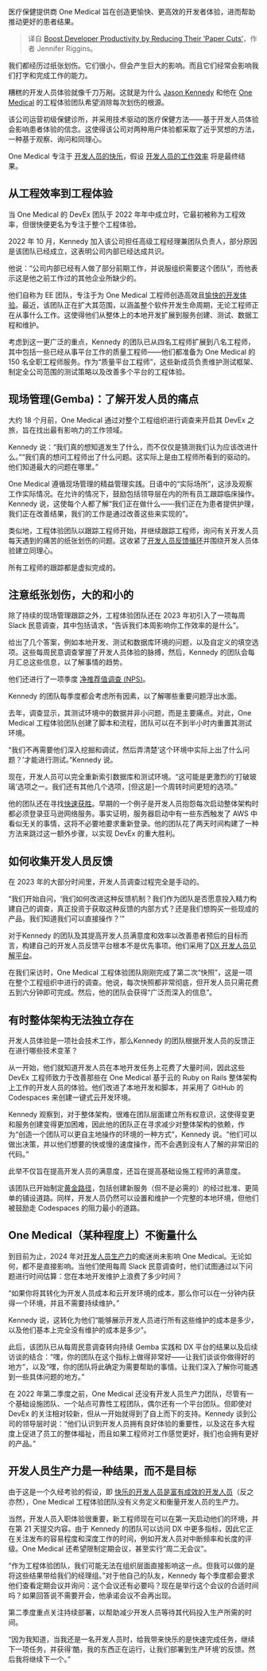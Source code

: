 
<!--
title: 通过减少开发人员的“纸张割伤”来提高工作效率
cover: https://cdn.thenewstack.io/media/2024/05/ac0f76ed-joyful123.jpg
-->

医疗保健提供商 One Medical 旨在创造更愉快、更高效的开发者体验，进而帮助推动更好的患者结果。

> 译自 [Boost Developer Productivity by Reducing Their ‘Paper Cuts’](https://thenewstack.io/boost-developer-productivity-by-reducing-their-paper-cuts/)，作者 Jennifer Riggins。

我们都经历过纸张划伤。它们很小，但会产生巨大的影响。而且它们经常会影响我们打字和完成工作的能力。

糟糕的开发人员体验就像千刀万剐。这就是为什么 [Jason Kennedy](https://www.linkedin.com/in/jasonhkennedy/) 和他在 [One Medical](https://www.onemedical.com/) 的工程体验团队希望消除每次划伤的根源。

该公司运营初级保健诊所，并采用技术驱动的医疗保健方法——基于开发人员体验会影响患者体验的信念。这使得该公司对两种用户体验都采取了近乎冥想的方法，一种基于观察、询问和同理心。

One Medical 专注于 [开发人员的快乐](https://thenewstack.io/measure-developer-joy-not-developer-productivity-atlassian-says/)，假设 [开发人员的工作效率](https://thenewstack.io/how-google-unlocks-and-measures-developer-productivity/) 将是最终结果。

## 从工程效率到工程体验

当 One Medical 的 DevEx 团队于 2022 年年中成立时，它最初被称为工程效率，但很快便更名为专注于整个工程体验。

2022 年 10 月，Kennedy 加入该公司担任高级工程经理兼团队负责人，部分原因是该团队已经成立，这表明公司内部已经达成共识。

他说：“公司内部已经有人做了部分前期工作，并说服组织需要这个团队”，而他表示这是他之前工作过的其他企业所缺少的。

他们自称为 EE 团队，专注于为 One Medical 工程师创造高效且[愉快的开发体验](https://thenewstack.io/how-intercom-ships-industry-leading-developer-experience/)。最近，该团队正在扩大其范围，以涵盖整个软件开发生命周期，无论工程师正在从事什么工作。这使得他们从整体上的本地开发扩展到服务创建、测试、数据工程和维护。

考虑到这一更广泛的重点，Kennedy 的团队已从四名工程师扩展到八名工程师，其中包括一些已经从事平台工作的质量工程师——他们都准备为 One Medical 的 150 名全职工程师服务。作为“质量平台工程师”，这些新成员负责维护测试框架、制定全公司范围的测试策略以及改善多个平台的工程体验。

## 现场管理(Gemba)：了解开发人员的痛点

大约 18 个月前，One Medical 通过对整个工程组织进行调查来开启其 DevEx 之旅，旨在找出最有影响力的工作领域。

Kennedy 说：“我们真的想知道发生了什么，而不仅仅是猜测我们认为应该改进什么。”“我们真的想问工程师出了什么问题。这实际上是由工程师所看到的驱动的。他们知道最大的问题在哪里。”

One Medical 遵循现场管理的精益管理实践。日语中的“实际场所”，这涉及观察工作实际情况。在允许的情况下，鼓励包括领导层在内的所有员工跟踪临床操作。Kennedy 说，这使每个人都了解“我们正在做什么——我们正在为患者提供护理，我们正在改善结果，我们的工作是通过改善这些来实现的”。

类似地，工程体验团队以跟踪工程师开始，并继续跟踪工程师，询问有关开发人员每天遇到的痛苦的纸张划伤的问题。这收紧了[开发人员反馈循环](https://newsletter.getdx.com/p/measuring-developer-productivity)并围绕开发人员体验建立同理心。

所有工程师的跟踪都是虚拟完成的。

## 注意纸张划伤，大的和小的

除了持续的现场管理跟踪之外，工程体验团队还在 2023 年初引入了一项每周 Slack 民意调查，其中包括请求，“告诉我们本周影响你工作效率的是什么”。

给出了几个答案，例如本地开发、测试和数据库环境的问题，以及自定义的填空选项。这些每周民意调查掌握了开发人员体验的脉搏，然后，Kennedy 的团队会每月汇总这些信息，以了解事情的趋势。

他们还进行了一项季度 [净推荐值调查 (NPS)](https://medium.com/a-technical-leaders-toolbox/the-developer-nps-why-are-you-not-measuring-this-cdf942703aa8)。

Kennedy 的团队每季度都会考虑所有因素，以了解哪些重要问题浮出水面。

去年，调查显示，其测试环境中的数据并非小问题，而是主要痛点。对此，One Medical 工程体验团队创建了脚本和流程，团队可以在不到半小时内重置其测试环境。

“我们不再需要他们深入挖掘和调试，然后弄清楚‘这个环境中实际上出了什么问题？’才能进行测试。”Kennedy 说。

现在，开发人员可以完全重新索引数据库和测试环境。“这可能是更激烈的‘打破玻璃’选项之一。我们还有其他几个选项，[但这是]一个周转时间更短的选项。”

他的团队还在寻找[快速获胜](https://thenewstack.io/at-platformcon-for-realtor-com-success-is-driven-by-stories/)。早期的一个例子是开发人员抱怨每次启动整体架构时都必须登录亚马逊网络服务。事实证明，服务器启动中有一些东西触发了 AWS 中看似无关的事情，这将不必要地要求重新登录。他的团队花了两天时间构建了一种方法来跳过这一额外步骤，以实现 DevEx 的重大胜利。

## 如何收集开发人员反馈

在 2023 年的大部分时间里，开发人员调查过程完全是手动的。

“我们开始自问，‘我们如何改进这种反馈机制？我们作为团队是否愿意投入精力构建自己的调查，真正投资于获取这种反馈的内部方式？还是我们想购买一些现成的产品，我们知道我们可以直接操作？’”

对于Kennedy 的团队及其提高开发人员满意度和效率以改善患者预后的目标而言，构建自己的开发人员反馈平台根本不是优先事项。他们采用了[DX 开发人员见解平台](https://getdx.com/)。

在我们采访时，One Medical 工程体验团队刚刚完成了第二次“快照”，这是一项在整个工程组织中进行的调查。他说，每次快照都非常彻底，但开发人员只需花费五到六分钟即可完成。然后，他的团队会获得“广泛而深入的信息”。

## 有时整体架构无法独立存在

开发人员体验是一项社会技术工作，那么Kennedy 的团队根据开发人员的反馈正在进行哪些技术变革？

从一开始，他们就知道开发人员在本地开发任务上花费了大量时间，因此这些 DevEx 工程师致力于改善那些在 One Medical 基于云的 Ruby on Rails 整体架构上工作的开发人员的体验。他们改进了本地开发和脚本，并采用了 GitHub 的 Codespaces 来创建一键式云开发环境。

Kennedy 观察到，对于整体架构，很难在团队层面建立所有权意识，这使得变更和服务创建变得更加困难，因此他的团队正在寻求减少对整体架构的依赖，作为“创造一个团队可以更自主地操作的环境的一种方式”，Kennedy 说。“他们可以做出决策，并以他们想要的快或慢的速度操作，而不会遇到没有人了解的非常旧的代码。”

此举不仅旨在提高开发人员的满意度，还旨在提高基础设施工程师的满意度。

该团队已开始制定[黄金路径](https://thenewstack.io/how-to-pave-golden-paths-that-actually-go-somewhere/)，包括创建新服务（但不是必需的）的经过批准、更简单的铺设道路。同样，开发人员仍然可以设置和维护一个完整的本地环境，但他们被鼓励走 Codespaces 的阻力最小的道路。

## One Medical（某种程度上）不衡量什么

到目前为止，2024 年对[开发人员生产力](https://thenewstack.io/a-guide-to-measuring-developer-productivity/)的痴迷尚未影响 One Medical。无论如何，都不是直接影响。当他们使用每周 Slack 民意调查时，他们试图通过以下问题进行时间估算：您在本地开发维护上浪费了多少时间？

“如果你将其转化为开发人员成本和云开发环境的成本，那么你可以在一分钟内获得一个环境，并且不需要持续维护。”

Kennedy 说，这转化为他们“能够展示开发人员进行所有这些维护的成本是多少，以及他们基本上完全没有维护的成本是多少”。

此后，该团队已从每周民意调查转向持续 Gemba 实践和 DX 平台的结果以及后续访谈的结合：“嘿，你的团队在这个指标上做得非常好——让我们谈谈你做得好的地方”，以及“嘿，你的团队将此确定为需要帮助的事情。让我们深入了解你可能遇到一些具体问题的地方。”

在 2022 年第二季度之前，One Medical 还没有开发人员生产力团队，尽管有一个基础设施团队、一个站点可靠性工程团队，偶尔还有一个平台团队。但即使对 DevEx 的关注相对较新，但从一开始就得到了自上而下的支持。Kennedy 谈到公司的领导层时说：“他们认识到开发人员拥有良好体验的重要性，以及这在多大程度上促进了员工的整体福祉，而且如果工程师对工作感觉更好，我们也会拥有更好的产品。”

## 开发人员生产力是一种结果，而不是目标

由于这是一个久经考验的假设，即 [快乐的开发人员是富有成效的开发人员](https://www.sciencedirect.com/science/article/pii/S0164121218300323)（反之亦然），One Medical 工程体验团队没有义务定义和衡量开发人员的生产力。

当然，开发人员入职体验很重要，新工程师现在可以在第一天启动他们的环境，并在第 21 天提交内容。由于 Kennedy 的团队可以访问 DX 中更多指标，因此它正在关注发布的容易程度和深度工作的时间，例如开发人员对中断频率和长度的评级。One Medical 还希望限制定期会议，甚至实行“周二无会议”。

“作为工程体验团队，我们可能无法在组织层面直接影响这一点。但我可以做的是将这些结果带给我们的经理组。”对于他自己的队友，Kennedy 每个季度都会要求他们查看定期会议并询问：这个会议还有必要吗？现在是举行这个会议的合适时间吗？如果回答说不需要开会，他承诺会议不会再出现。

第二季度重点关注持续部署，以帮助减少开发人员等待其代码投入生产所需的时间。

“因为我知道，当我还是一名开发人员时，给我带来快乐的是快速完成任务，继续下一项任务，并获得‘酷，我的东西正在运行，让我们部署到生产环境’的反馈。然后我将继续下一个。”
